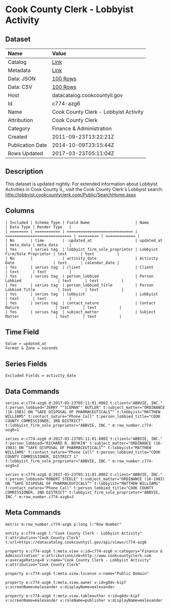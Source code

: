 # Cook County Clerk - Lobbyist Activity

## Dataset

| Name | Value |
| :--- | :---- |
| Catalog | [Link](https://catalog.data.gov/dataset/cook-county-clerk-lobbyist-activity-05e86) |
| Metadata | [Link](https://datacatalog.cookcountyil.gov/api/views/c774-azg6) |
| Data: JSON | [100 Rows](https://datacatalog.cookcountyil.gov/api/views/c774-azg6/rows.json?max_rows=100) |
| Data: CSV | [100 Rows](https://datacatalog.cookcountyil.gov/api/views/c774-azg6/rows.csv?max_rows=100) |
| Host | datacatalog.cookcountyil.gov |
| Id | c774-azg6 |
| Name | Cook County Clerk - Lobbyist Activity |
| Attribution | Cook County Clerk |
| Category | Finance & Administration |
| Created | 2011-09-23T13:22:21Z |
| Publication Date | 2014-10-09T23:15:44Z |
| Rows Updated | 2017-03-23T05:11:04Z |

## Description

This dataset is updated nightly. For extended information about Lobbyist Activities in Cook County IL, visit the Cook County Clerk's Lobbyist search: http://lobbyist.cookcountyclerk.com/Public/SearchHome.aspx

## Columns

```ls
| Included | Schema Type | Field Name                    | Name                          | Data Type | Render Type   |
| ======== | =========== | ============================= | ============================= | ========= | ============= |
| No       | time        | :updated_at                   | updated_at                    | meta_data | meta_data     |
| Yes      | series tag  | lobbyist_firm_sole_proprietor | Lobbyist Firm/Sole Proprietor | text      | text          |
| No       |             | activity_date                 | Activity Date                 | text      | calendar_date |
| Yes      | series tag  | client                        | Client                        | text      | text          |
| Yes      | series tag  | person_lobbied                | Person Lobbied                | text      | text          |
| Yes      | series tag  | person_lobbied_title          | Person Lobbied Title          | text      | text          |
| Yes      | series tag  | lobbyist                      | Lobbyist                      | text      | text          |
| Yes      | series tag  | contact_nature                | Contact Nature                | text      | text          |
| Yes      | series tag  | subject_matter                | Subject Matter                | text      | text          |
```

## Time Field

```ls
Value = updated_at
Format & Zone = seconds
```

## Series Fields

```ls
Excluded Fields = activity_date
```

## Data Commands

```ls
series e:c774-azg6 d:2017-03-23T05:11:01.000Z t:client="ABBVIE, INC." t:person_lobbied="JERRY ""ICEMAN"" BUTLER" t:subject_matter="ORDINANCE (16-1983) ON “SAFE DISPOSAL OF PHARMACEUTICALS”" t:lobbyist="MATTHEW WILLIAMS" t:contact_nature="Phone Call" t:person_lobbied_title="COOK COUNTY COMMISSIONER, 3RD DISTRICT" t:lobbyist_firm_sole_proprietor="ABBVIE, INC." m:row_number.c774-azg6=1

series e:c774-azg6 d:2017-03-23T05:11:01.000Z t:client="ABBVIE, INC." t:person_lobbied="RICHARD R. BOYKIN" t:subject_matter="ORDINANCE (16-1983) ON “SAFE DISPOSAL OF PHARMACEUTICALS”" t:lobbyist="MATTHEW WILLIAMS" t:contact_nature="Phone Call" t:person_lobbied_title="COOK COUNTY COMMISSIONER, DISTRICT 1" t:lobbyist_firm_sole_proprietor="ABBVIE, INC." m:row_number.c774-azg6=2

series e:c774-azg6 d:2017-03-23T05:11:01.000Z t:client="ABBVIE, INC." t:person_lobbied="ROBERT STEELE" t:subject_matter="ORDINANCE (16-1983) ON “SAFE DISPOSAL OF PHARMACEUTICALS”" t:lobbyist="MATTHEW WILLIAMS" t:contact_nature="Phone Call" t:person_lobbied_title="COOK COUNTY COMMISSIONER, 2ND DISTRICT" t:lobbyist_firm_sole_proprietor="ABBVIE, INC." m:row_number.c774-azg6=3
```

## Meta Commands

```ls
metric m:row_number.c774-azg6 p:long l:"Row Number"

entity e:c774-azg6 l:"Cook County Clerk - Lobbyist Activity" t:attribution="Cook County Clerk" t:url=https://datacatalog.cookcountyil.gov/api/views/c774-azg6

property e:c774-azg6 t:meta.view v:id=c774-azg6 v:category="Finance & Administration" v:attributionLink=http://www.cookcountyclerk.com v:averageRating=0 v:name="Cook County Clerk - Lobbyist Activity" v:attribution="Cook County Clerk"

property e:c774-azg6 t:meta.view.license v:name="Public Domain"

property e:c774-azg6 t:meta.view.owner v:id=g8dv-kipf v:screenName=malexander v:displayName=malexander

property e:c774-azg6 t:meta.view.tableauthor v:id=g8dv-kipf v:screenName=malexander v:roleName=publisher v:displayName=malexander
```